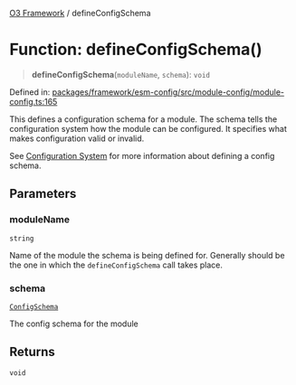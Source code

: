 [O3 Framework](../API.md) / defineConfigSchema

# Function: defineConfigSchema()

> **defineConfigSchema**(`moduleName`, `schema`): `void`

Defined in: [packages/framework/esm-config/src/module-config/module-config.ts:165](https://github.com/its-kios09/openmrs-esm-core/blob/main/packages/framework/esm-config/src/module-config/module-config.ts#L165)

This defines a configuration schema for a module. The schema tells the
configuration system how the module can be configured. It specifies
what makes configuration valid or invalid.

See [Configuration System](https://o3-docs.openmrs.org/docs/configuration-system)
for more information about defining a config schema.

## Parameters

### moduleName

`string`

Name of the module the schema is being defined for. Generally
  should be the one in which the `defineConfigSchema` call takes place.

### schema

[`ConfigSchema`](../interfaces/ConfigSchema.md)

The config schema for the module

## Returns

`void`
